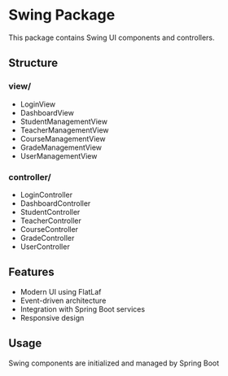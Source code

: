 # Swing Package

This package contains Swing UI components and controllers.

## Structure
### view/
- LoginView
- DashboardView
- StudentManagementView
- TeacherManagementView
- CourseManagementView
- GradeManagementView
- UserManagementView

### controller/
- LoginController
- DashboardController
- StudentController
- TeacherController
- CourseController
- GradeController
- UserController

## Features
- Modern UI using FlatLaf
- Event-driven architecture
- Integration with Spring Boot services
- Responsive design

## Usage
Swing components are initialized and managed by Spring Boot 